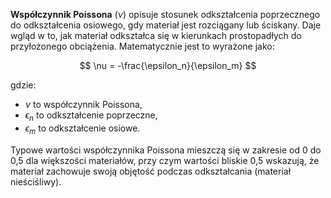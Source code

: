 **Współczynnik Poissona** ($\nu$) opisuje stosunek odkształcenia poprzecznego do odkształcenia osiowego, gdy materiał jest rozciągany lub ściskany. 
Daje wgląd w to, jak materiał odkształca się w kierunkach prostopadłych do przyłożonego obciążenia. 
Matematycznie jest to wyrażone jako:

$$
\nu = -\frac{\epsilon_n}{\epsilon_m}
$$

gdzie:
- $\nu$ to współczynnik Poissona,
- $\epsilon_n$ to odkształcenie poprzeczne,
- $\epsilon_m$ to odkształcenie osiowe.

Typowe wartości współczynnika Poissona mieszczą się w zakresie od 0 do 0,5 dla większości materiałów, przy czym wartości bliskie 0,5 wskazują, że materiał zachowuje swoją objętość podczas odkształcania (materiał nieściśliwy).